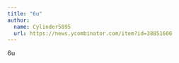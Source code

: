 ```yaml
---
title: "6u"
author:
  name: Cylinder5895
  url: https://news.ycombinator.com/item?id=38851600
---
```

6u
